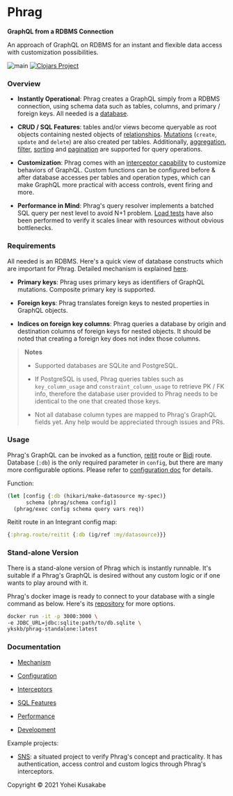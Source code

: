 # Phrag

**GraphQL from a RDBMS Connection**

An approach of GraphQL on RDBMS for an instant and flexible data access with customization possibilities.

![main](https://github.com/ykskb/phrag/actions/workflows/test.yml/badge.svg) [![Clojars Project](https://img.shields.io/clojars/v/com.github.ykskb/phrag.svg)](https://clojars.org/com.github.ykskb/phrag)

### Overview

- **Instantly Operational**: Phrag creates a GraphQL simply from a RDBMS connection, using schema data such as tables, columns, and primary / foreign keys. All needed is a [database](#requirements).

- **CRUD / SQL Features**: tables and/or views become queryable as root objects containing nested objects of [relationships](docs/mechanism.md#relationships). [Mutations](docs/mechanism.md#mutations) (`create`, `update` and `delete`) are also created per tables. Additionally, [aggregation](docs/sql_feature.md#aggregation), [filter](docs/sql_feature.md#filtering), [sorting](docs/sql_feature.md#sorting) and [pagination](docs/sql_feature.md#pagination) are supported for query operations.

- **Customization**: Phrag comes with an [interceptor capability](#interceptor-signals) to customize behaviors of GraphQL. Custom functions can be configured before & after database accesses per tables and operation types, which can make GraphQL more practical with access controls, event firing and more.

- **Performance in Mind**: Phrag's query resolver implements a batched SQL query per nest level to avoid N+1 problem. [Load tests](docs/performance.md) have also been performed to verify it scales linear with resources without obvious bottlenecks.

### Requirements

All needed is an RDBMS. Here's a quick view of database constructs which are important for Phrag. Detailed mechanism is explained [here](docs/mechanism.md).

- **Primary keys**: Phrag uses primary keys as identifiers of GraphQL mutations. Composite primary key is supported.

- **Foreign keys**: Phrag translates foreign keys to nested properties in GraphQL objects.

- **Indices on foreign key columns**: Phrag queries a database by origin and destination columns of foreign keys for nested objects. It should be noted that creating a foreign key does not index those columns.

> **Notes**
>
> - Supported databases are SQLite and PostgreSQL.
>
> - If PostgreSQL is used, Phrag queries tables such as `key_column_usage` and `constraint_column_usage` to retrieve PK / FK info, therefore the database user provided to Phrag needs to be identical to the one that created those keys.
>
> - Not all database column types are mapped to Phrag's GraphQL fields yet. Any help would be appreciated through issues and PRs.

### Usage

Phrag's GraphQL can be invoked as a function, [reitit](https://github.com/metosin/reitit) route or [Bidi](https://github.com/juxt/bidi) route. Database (`:db`) is the only required parameter in `config`, but there are many more configurable options. Please refer to [configuration doc](docs/config.md) for details.

Function:

```clojure
(let [config {:db (hikari/make-datasource my-spec)}
      schema (phrag/schema config)]
  (phrag/exec config schema query vars req))
```

Reitit route in an Integrant config map:

```clojure
{:phrag.route/reitit {:db (ig/ref :my/datasource)}}
```

### Stand-alone Version

There is a stand-alone version of Phrag which is instantly runnable. It's suitable if a Phrag's GraphQL is desired without any custom logic or if one wants to play around with it.

Phrag's docker image is ready to connect to your database with a single command as below. Here's its [repository](https://github.com/ykskb/phrag-standalone) for more options.

```sh
docker run -it -p 3000:3000 \
-e JDBC_URL=jdbc:sqlite:path/to/db.sqlite \
ykskb/phrag-standalone:latest
```

### Documentation

- [Mechanism](docs/mechanism.md)

- [Configuration](docs/config.md)

- [Interceptors](docs/interceptor.md)

- [SQL Features](docs/sql_feature.md)

- [Performance](docs/performance.md)

- [Development](docs/development.md)

Example projects:

- [SNS](https://github.com/ykskb/situated-sns-backend): a situated project to verify Phrag's concept and practicality. It has authentication, access control and custom logics through Phrag's interceptors.

Copyright © 2021 Yohei Kusakabe
